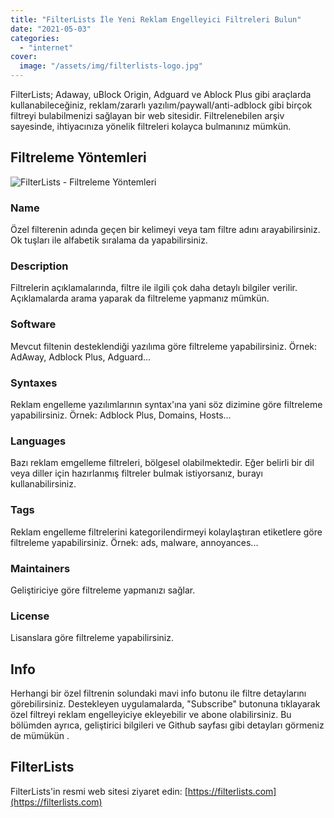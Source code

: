 ```yaml
---
title: "FilterLists İle Yeni Reklam Engelleyici Filtreleri Bulun"
date: "2021-05-03"
categories: 
  - "internet"
cover:
  image: "/assets/img/filterlists-logo.jpg"
---
```


FilterLists; Adaway, uBlock Origin, Adguard ve Ablock Plus gibi araçlarda kullanabileceğiniz, reklam/zararlı yazılım/paywall/anti-adblock gibi birçok filtreyi bulabilmenizi sağlayan bir web sitesidir. Filtrelenebilen arşiv sayesinde, ihtiyacınıza yönelik filtreleri kolayca bulmanınız mümkün.

## Filtreleme Yöntemleri

![FilterLists - Filtreleme Yöntemleri](/assets/img/filterlists-com.jpg)

### Name

Özel filterenin adında geçen bir kelimeyi veya tam filtre adını arayabilirsiniz. Ok tuşları ile alfabetik sıralama da yapabilirsiniz.

### Description

Filtrelerin açıklamalarında, filtre ile ilgili çok daha detaylı bilgiler verilir. Açıklamalarda arama yaparak da filtreleme yapmanız mümkün.

### Software

Mevcut filtenin desteklendiği yazılıma göre filtreleme yapabilirsiniz. Örnek: AdAway, Adblock Plus, Adguard...

### Syntaxes

Reklam engelleme yazılımlarının syntax'ına yani söz dizimine göre filtreleme yapabilirsiniz. Örnek: Adblock Plus, Domains, Hosts...

### Languages

Bazı reklam emgelleme filtreleri, bölgesel olabilmektedir. Eğer belirli bir dil veya diller için hazırlanmış filtreler bulmak istiyorsanız, burayı kullanabilirsiniz.

### Tags

Reklam engelleme filtrelerini kategorilendirmeyi kolaylaştıran etiketlere göre filtreleme yapabilirsiniz. Örnek: ads, malware, annoyances...

### Maintainers

Geliştiriciye göre filtreleme yapmanızı sağlar.

### License

Lisanslara göre filtreleme yapabilirsiniz.

## Info

Herhangi bir özel filtrenin solundaki mavi info butonu ile filtre detaylarını görebilirsiniz. Destekleyen uygulamalarda, "Subscribe" butonuna tıklayarak özel filtreyi reklam engelleyiciye ekleyebilir ve abone olabilirsiniz. Bu bölümden ayrıca, geliştirici bilgileri ve Github sayfası gibi detayları görmeniz de mümükün .

## FilterLists

FilterLists'in resmi web sitesi ziyaret edin: [https://filterlists.com](https://filterlists.com)
